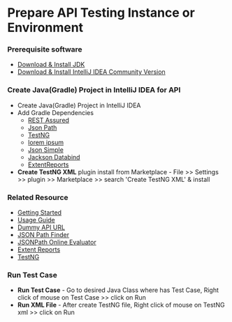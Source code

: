# Prepare API Testing Instance or Environment

### Prerequisite software
* [Download & Install JDK](https://www.oracle.com/java/technologies/javase/jdk11-archive-downloads.html)
* [Download & Install IntelliJ IDEA Community Version](https://www.jetbrains.com/idea/download/)

### Create Java(Gradle) Project in IntelliJ IDEA for API
* Create Java(Gradle) Project in IntelliJ IDEA
* Add Gradle Dependencies
    - [REST Assured](https://mvnrepository.com/artifact/io.rest-assured/rest-assured)
    - [Json Path](https://mvnrepository.com/artifact/io.rest-assured/json-path)
    - [TestNG](https://mvnrepository.com/artifact/org.testng/testng)
    - [lorem ipsum](https://mvnrepository.com/artifact/com.thedeanda/lorem)
    - [Json Simple](https://mvnrepository.com/artifact/com.googlecode.json-simple/json-simple)
    - [Jackson Databind](https://mvnrepository.com/artifact/com.fasterxml.jackson.core/jackson-databind)
    - [ExtentReports](https://mvnrepository.com/artifact/com.aventstack/extentreports)
* **Create TestNG XML** plugin install from Marketplace - File >> Settings >> plugin >> Marketplace >> search 'Create
  TestNG XML' & install

### Related Resource
  * [Getting Started](https://github.com/rest-assured/rest-assured/wiki/GettingStarted)
  * [Usage Guide](https://github.com/rest-assured/rest-assured/wiki/Usage)
  * [Dummy API URL](https://reqres.in/)
  * [JSON Path Finder](https://jsonpathfinder.com/)
  * [JSONPath Online Evaluator](https://jsonpath.com/)
  * [Extent Reports](https://www.extentreports.com/docs/versions/5/java/index.html)
  * [TestNG](https://www.javatpoint.com/testng-tutorial)

### Run Test Case
  * **Run Test Case** - Go to desired Java Class where has Test Case, Right click of mouse on Test Case >> click on Run
  * **Run XML File** - After create TestNG file, Right click of mouse on TestNG xml >> click on Run
